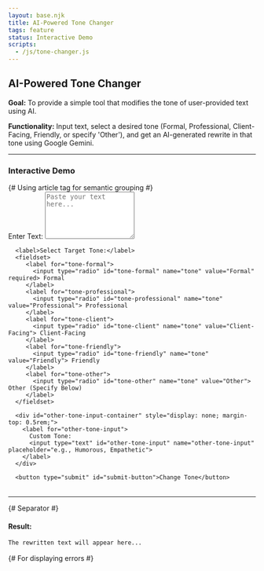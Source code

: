 ```yaml
---
layout: base.njk
title: AI-Powered Tone Changer
tags: feature
status: Interactive Demo
scripts:
  - /js/tone-changer.js
---
```


## AI-Powered Tone Changer

**Goal:** To provide a simple tool that modifies the tone of user-provided text using AI.

**Functionality:** Input text, select a desired tone (Formal, Professional, Client-Facing, Friendly, or specify 'Other'), and get an AI-generated rewrite in that tone using Google Gemini.

---

### Interactive Demo

<article> {# Using article tag for semantic grouping #}
  <form id="tone-changer-form">
      <label for="original-text">
        Enter Text:
        <textarea id="original-text" name="original-text" rows="6" required placeholder="Paste your text here..."></textarea>
      </label>

      <label>Select Target Tone:</label>
      <fieldset>
         <label for="tone-formal">
           <input type="radio" id="tone-formal" name="tone" value="Formal" required> Formal
         </label>
         <label for="tone-professional">
           <input type="radio" id="tone-professional" name="tone" value="Professional"> Professional
         </label>
         <label for="tone-client">
           <input type="radio" id="tone-client" name="tone" value="Client-Facing"> Client-Facing
         </label>
         <label for="tone-friendly">
           <input type="radio" id="tone-friendly" name="tone" value="Friendly"> Friendly
         </label>
         <label for="tone-other">
           <input type="radio" id="tone-other" name="tone" value="Other"> Other (Specify Below)
         </label>
      </fieldset>

      <div id="other-tone-input-container" style="display: none; margin-top: 0.5rem;">
        <label for="other-tone-input">
          Custom Tone:
          <input type="text" id="other-tone-input" name="other-tone-input" placeholder="e.g., Humorous, Empathetic">
        </label>
      </div>

      <button type="submit" id="submit-button">Change Tone</button>
  </form>

  <div id="result-container" style="margin-top: 2rem;">
      <hr> {# Separator #}
      <h4>Result:</h4>
      <pre><code id="result-text">The rewritten text will appear here...</code></pre>
  </div>

  <div id="error-container" class="error-message" style="margin-top: 1rem;"></div> {# For displaying errors #}

</article>